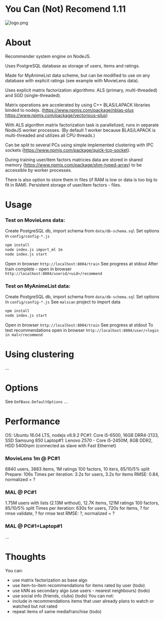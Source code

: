 # You Can (Not) Recomend 1.11 #

![logo.png](https://bitbucket.org/repo/X8Ao4b/images/2734498452-logo.png)

# About
Recommender system engine on NodeJS.

Uses PostgreSQL database as storage of users, items and ratings.

Made for MyAnimeList data scheme, but can be modified to use on any database with explicit ratings 
(see example with MovieLens data).

Uses explicit matrix factorization algorithms: ALS (primary, multi-threaded) and SGD (single-threaded).

Matrix operations are accelerated by using C++ BLAS/LAPACK libraries binded to nodejs. (https://www.npmjs.com/package/nblas-plus https://www.npmjs.com/package/vectorious-plus)

With ALS algorithm matrix factorization task is parallelized, runs in separate NodeJS worker processes. 
(By default 1 worker because BLAS/LAPACK is multi-threaded and utilizes all CPU threads.) 

Can be split to several PCs using simple implemented clustering with IPC sockets (https://www.npmjs.com/package/quick-tcp-socket).

During training user/item factors matricies data are stored in shared memory (https://www.npmjs.com/package/shm-typed-array) to be accessible by worker processes.

There is also option to store them in files (if RAM is low or data is too big to fit in RAM). 
Persistent storage of user/item factors - files.


# Usage
### Test on MovieLens data:
Create PostgreSQL db, import schema from `data/db-schema.sql`
Set options in `config/config-*.js`
```bash
npm install
node index.js import_ml 1m
node index.js start
```
Open in browser `http://localhost:8004/train`
See progress at stdout
After train complete - open in browser `http://localhost:8004/userid/<uid>/recommend`

### Test on MyAnimeList data:
Create PostgreSQL db, import schema from `data/db-schema.sql`
Set options in `config/config-*.js`
See `malscan` project to import data
```bash
npm install
node index.js start
```
Open in browser `http://localhost:8004/train`
See progress at stdout
To test recommendations open in browser `http://localhost:8004/user/<login in mal>/recommend`


# Using clustering
...


# Options
See `EmfBase.DefaultOptions`
...



# Performance
OS: Ubuntu 16.04 LTS, nodejs v6.9.2
PC#1: Core i5-6500, 16GB DRR4-2133, SSD Samsung 850
Laptop#1: Lenovo Z570 - Core i5-2450M, 8GB DDR2, HDD 5400rpm (connected as slave with Fast Ethernet)

### MovieLens 1m @ PC#1
6840 users, 3883 items, 1M ratings
100 factors, 10 iters, 85/10/5% split
Prepare: 106s
Times per iteration: 3.2s for users, 3.2s for items
RMSE: 0.84, normalized = ?

### MAL @ PC#1
1.75M users with lists (2.13M without), 12.7K items, 121M ratings
100 factors, 85/10/5% split
Times per iteration: 630s for users, 720s for items, ? for rmse validate, ? for rmse test
RMSE: ?, normalized = ?

### MAL @ PC#1+Laptop#1
...


# Thoughts
You can:
- use matrix factorization as base algo
- use item-to-item recommendations for items rated by user (todo)
- use kNN as secondary algo (use users - nearest neighbours) (todo)
- use social info (friends, clubs) (todo)
You can not:
- include in recommendations items that user already plans to watch or watched but not rated
- repeat items of same mediafranchise (todo)
